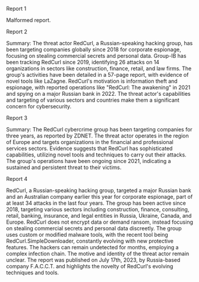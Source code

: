 
Report 1

Malformed report.





Report 2

Summary:
The threat actor RedCurl, a Russian-speaking hacking group, has been targeting companies globally since 2018 for corporate espionage, focusing on stealing commercial secrets and personal data. Group-IB has been tracking RedCurl since 2019, identifying 26 attacks on 14 organizations in sectors like construction, finance, retail, and law firms. The group's activities have been detailed in a 57-page report, with evidence of novel tools like LaZagne. RedCurl's motivation is information theft and espionage, with reported operations like "RedCurl: The awakening" in 2021 and spying on a major Russian bank in 2022. The threat actor's capabilities and targeting of various sectors and countries make them a significant concern for cybersecurity.





Report 3

Summary: The RedCurl cybercrime group has been targeting companies for three years, as reported by ZDNET. The threat actor operates in the region of Europe and targets organizations in the financial and professional services sectors. Evidence suggests that RedCurl has sophisticated capabilities, utilizing novel tools and techniques to carry out their attacks. The group's operations have been ongoing since 2021, indicating a sustained and persistent threat to their victims.





Report 4

RedCurl, a Russian-speaking hacking group, targeted a major Russian bank and an Australian company earlier this year for corporate espionage, part of at least 34 attacks in the last four years. The group has been active since 2018, targeting various sectors including construction, finance, consulting, retail, banking, insurance, and legal entities in Russia, Ukraine, Canada, and Europe. RedCurl does not encrypt data or demand ransom, instead focusing on stealing commercial secrets and personal data discreetly. The group uses custom or modified malware tools, with the recent tool being RedCurl.SimpleDownloader, constantly evolving with new protective features. The hackers can remain undetected for months, employing a complex infection chain. The motive and identity of the threat actor remain unclear. The report was published on July 17th, 2023, by Russia-based company F.A.C.C.T. and highlights the novelty of RedCurl's evolving techniques and tools.


